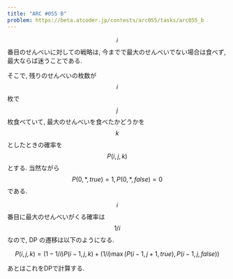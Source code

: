 ```yaml
---
title: "ARC #055 B"
problem: https://beta.atcoder.jp/contests/arc055/tasks/arc055_b
---
```

$$ i $$ 番目のせんべいに対しての戦略は, 今までで最大のせんべいでない場合は食べず, 最大ならば迷うことである.

そこで, 残りのせんべいの枚数が $$ i $$ 枚で $$ j $$ 枚食べていて, 最大のせんべいを食べたかどうかを $$ k $$ としたときの確率を $$ P(i, j, k) $$ とする. 当然ながら $$ P(0, *, true) = 1, P(0, *, false) = 0 $$ である.

$$ i $$ 番目に最大のせんべいがくる確率は $$ 1/i $$ なので, DP の遷移は以下のようになる.

$$
P(i, j, k) = (1-1/i)P(i-1, j, k) + (1/i)\max(P(i-1, j+1, true), P(i-1, j, false))
$$

あとはこれをDPで計算する.
